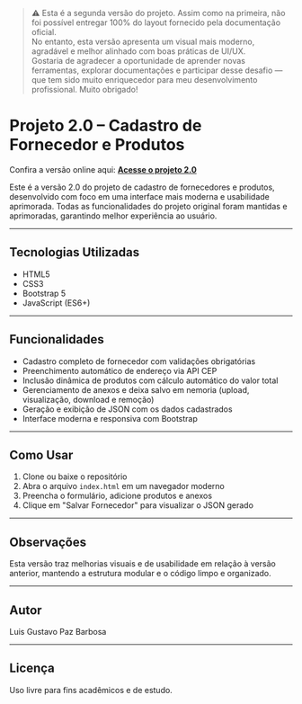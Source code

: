> ⚠️ Esta é a segunda versão do projeto. Assim como na primeira, não foi possível entregar 100% do layout fornecido pela documentação oficial.  
> No entanto, esta versão apresenta um visual mais moderno, agradável e melhor alinhado com boas práticas de UI/UX.  
> Gostaria de agradecer a oportunidade de aprender novas ferramentas, explorar documentações e participar desse desafio — que tem sido muito enriquecedor para meu desenvolvimento profissional. Muito obrigado!

# Projeto 2.0 – Cadastro de Fornecedor e Produtos

Confira a versão online aqui: **[Acesse o projeto 2.0](https://lggustavodev.github.io/Desafio-Front-End-2.0/)**

Este é a versão 2.0 do projeto de cadastro de fornecedores e produtos, desenvolvido com foco em uma interface mais moderna e usabilidade aprimorada. Todas as funcionalidades do projeto original foram mantidas e aprimoradas, garantindo melhor experiência ao usuário.

---

## Tecnologias Utilizadas

- HTML5  
- CSS3  
- Bootstrap 5  
- JavaScript (ES6+)  

---

## Funcionalidades

- Cadastro completo de fornecedor com validações obrigatórias  
- Preenchimento automático de endereço via API CEP  
- Inclusão dinâmica de produtos com cálculo automático do valor total  
- Gerenciamento de anexos e deixa salvo em nemoria (upload, visualização, download e remoção)  
- Geração e exibição de JSON com os dados cadastrados  
- Interface moderna e responsiva com Bootstrap  

---

## Como Usar

1. Clone ou baixe o repositório  
2. Abra o arquivo `index.html` em um navegador moderno  
3. Preencha o formulário, adicione produtos e anexos  
4. Clique em "Salvar Fornecedor" para visualizar o JSON gerado  

---

## Observações

Esta versão traz melhorias visuais e de usabilidade em relação à versão anterior, mantendo a estrutura modular e o código limpo e organizado.

---

## Autor

Luis Gustavo Paz Barbosa  

---

## Licença

Uso livre para fins acadêmicos e de estudo.
